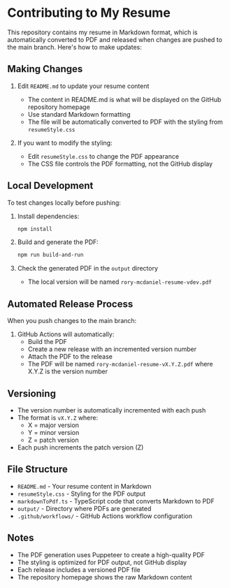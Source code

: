 # Contributing to My Resume

This repository contains my resume in Markdown format, which is automatically converted to PDF and released when changes are pushed to the main branch. Here's how to make updates:

## Making Changes

1. Edit `README.md` to update your resume content
   - The content in README.md is what will be displayed on the GitHub repository homepage
   - Use standard Markdown formatting
   - The file will be automatically converted to PDF with the styling from `resumeStyle.css`

2. If you want to modify the styling:
   - Edit `resumeStyle.css` to change the PDF appearance
   - The CSS file controls the PDF formatting, not the GitHub display

## Local Development

To test changes locally before pushing:

1. Install dependencies:
   ```bash
   npm install
   ```

2. Build and generate the PDF:
   ```bash
   npm run build-and-run
   ```

3. Check the generated PDF in the `output` directory
   - The local version will be named `rory-mcdaniel-resume-vdev.pdf`

## Automated Release Process

When you push changes to the main branch:

1. GitHub Actions will automatically:
   - Build the PDF
   - Create a new release with an incremented version number
   - Attach the PDF to the release
   - The PDF will be named `rory-mcdaniel-resume-vX.Y.Z.pdf` where X.Y.Z is the version number

## Versioning

- The version number is automatically incremented with each push
- The format is `vX.Y.Z` where:
  - X = major version
  - Y = minor version
  - Z = patch version
- Each push increments the patch version (Z)

## File Structure

- `README.md` - Your resume content in Markdown
- `resumeStyle.css` - Styling for the PDF output
- `markdownToPdf.ts` - TypeScript code that converts Markdown to PDF
- `output/` - Directory where PDFs are generated
- `.github/workflows/` - GitHub Actions workflow configuration

## Notes

- The PDF generation uses Puppeteer to create a high-quality PDF
- The styling is optimized for PDF output, not GitHub display
- Each release includes a versioned PDF file
- The repository homepage shows the raw Markdown content 